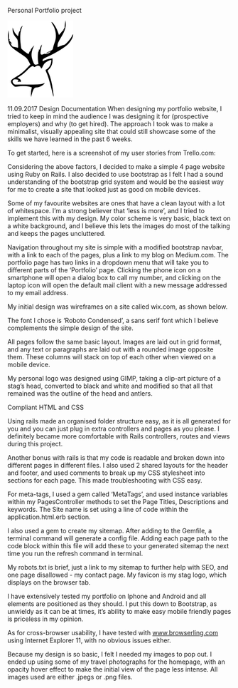 Personal Portfolio project

![Logo](/app/assets/images/stag.png?raw=true "Logo")

11.09.2017
Design Documentation
When designing my portfolio website, I tried to keep in mind the audience I was designing it for (prospective employers) and why (to get hired).  The approach I took was to make a minimalist, visually appealing site that could still showcase some of the skills we have learned in the past 6 weeks.  

To get started, here is a screenshot of my user stories from Trello.com:

Considering the above factors, I decided to make a simple 4 page website using Ruby on Rails.  I also decided to use bootstrap as I felt I had a sound understanding of the bootstrap grid system and would be the easiest way for me to create a site that looked just as good on mobile devices.

Some of my favourite websites are ones that have a clean layout with a lot of whitespace.  I’m a strong believer that ‘less is more’, and I tried to implement this with my design.  My color scheme is very basic, black text on a white background, and I believe this lets the images do most of the talking and keeps the pages uncluttered.

Navigation throughout my site is simple with a modified bootstrap navbar, with a link to each of the pages, plus a link to my blog on Medium.com.  The portfolio page has two links in a dropdown menu that will take you to different parts of the ‘Portfolio’ page.   Clicking the phone icon on a smartphone will open a dialog box to call my number, and clicking on the laptop icon will open the default mail client with a new message addressed to my email address.

My initial design was wireframes on a site called wix.com, as shown below.

The font I chose is ‘Roboto Condensed’, a sans serif font which I believe complements the simple design of the site.  

All pages follow the same basic layout.  Images are laid out in grid format, and any text or paragraphs are laid out with a rounded image opposite them.  These columns will stack on top of each other when viewed on a mobile device.

My personal logo was designed using GIMP, taking a clip-art picture of a stag’s head, converted to black and white and modified so that all that remained was the outline of the head and antlers.

Compliant HTML and CSS

Using rails made an organised folder structure easy, as it is all generated for you and you can just plug in extra controllers and pages as you please.  I definitely became more comfortable with Rails controllers, routes and views during this project.

Another bonus with rails is that my code is readable and broken down into different pages in different files.  I also used 2 shared layouts for the header and footer, and used comments to break up my CSS stylesheet into sections for each page.  This made troubleshooting with CSS easy.

For meta-tags, I used a gem called ‘MetaTags’, and used instance variables within my PagesController methods to set the Page Titles, Descriptions and keywords.  The Site name is set using a line of code within the application.html.erb <head> section.

I also used a gem to create my sitemap.  After adding to the Gemfile, a terminal command will generate a config file.  Adding each page path to the code block within this file will add these to your generated sitemap the next time you run the refresh command in terminal.

My robots.txt is brief, just a link to my sitemap to further help with SEO, and one page disallowed - my contact page.  My favicon is my stag logo, which displays on the browser tab.

I have extensively tested my portfolio on Iphone and Android and all elements are positioned as they should.  I put this down to Bootstrap, as unwieldy as it can be at times, it’s ability to make easy mobile friendly pages is priceless in my opinion.

As for cross-browser usability, I have tested with www.browserling.com using Internet Explorer 11, with no obvious issues either.

Because my design is so basic, I felt I needed my images to pop out.  I ended up using some of my travel photographs for the homepage, with an opacity hover effect to make the initial view of the page less intense.  All images used are either .jpegs or .png files.
